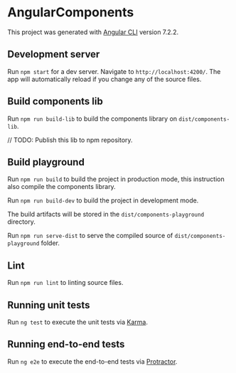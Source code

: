 # AngularComponents

This project was generated with [Angular CLI](https://github.com/angular/angular-cli) version 7.2.2.

## Development server

Run `npm start` for a dev server. Navigate to `http://localhost:4200/`. The app will automatically reload if you change any of the source files.

## Build components lib

Run `npm run build-lib` to build the components library on `dist/components-lib`.

// TODO: Publish this lib to npm repository.

## Build playground

Run `npm run build` to build the project in production mode, this instruction also compile the components library.

Run `npm run build-dev` to build the project in development mode.

The build artifacts will be stored in the `dist/components-playground` directory.

Run `npm run serve-dist` to serve the compiled source of `dist/components-playground` folder.

## Lint

Run `npm run lint` to linting source files.


## Running unit tests

Run `ng test` to execute the unit tests via [Karma](https://karma-runner.github.io).

## Running end-to-end tests

Run `ng e2e` to execute the end-to-end tests via [Protractor](http://www.protractortest.org/).
